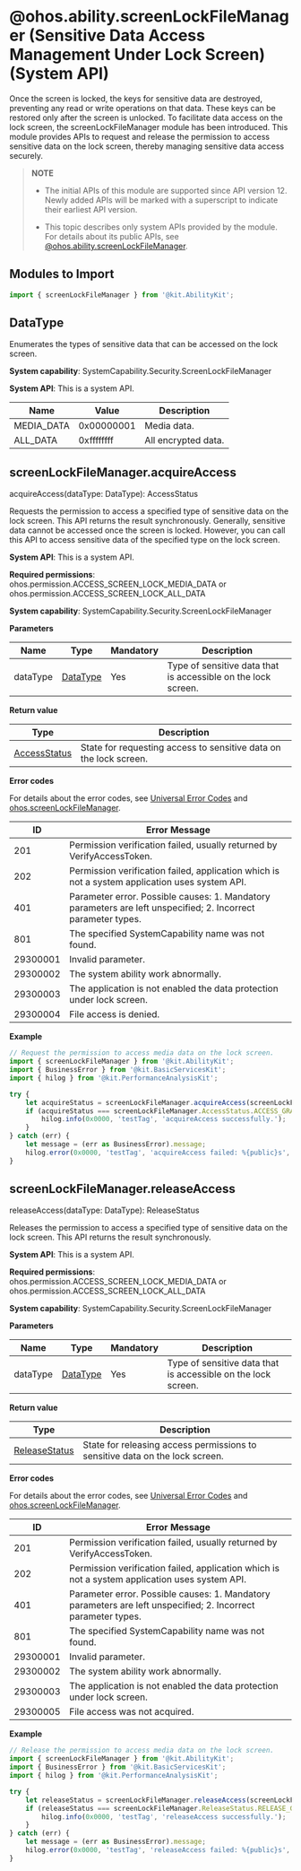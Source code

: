 # @ohos.ability.screenLockFileManager (Sensitive Data Access Management Under Lock Screen) (System API)

Once the screen is locked, the keys for sensitive data are destroyed, preventing any read or write operations on that data. These keys can be restored only after the screen is unlocked. To facilitate data access on the lock screen, the screenLockFileManager module has been introduced. This module provides APIs to request and release the permission to access sensitive data on the lock screen, thereby managing sensitive data access securely.

> **NOTE**
> - The initial APIs of this module are supported since API version 12. Newly added APIs will be marked with a superscript to indicate their earliest API version.
>
> - This topic describes only system APIs provided by the module. For details about its public APIs, see [@ohos.ability.screenLockFileManager](js-apis-screenLockFileManager.md).

## Modules to Import

```ts
import { screenLockFileManager } from '@kit.AbilityKit';
```

## DataType

Enumerates the types of sensitive data that can be accessed on the lock screen.

 **System capability**: SystemCapability.Security.ScreenLockFileManager

 **System API**: This is a system API.

| Name      | Value        | Description          |
| ---------- | ---------- | -------------- |
| MEDIA_DATA | 0x00000001 | Media data.|
| ALL_DATA   | 0xffffffff | All encrypted data.    |

## screenLockFileManager.acquireAccess

acquireAccess(dataType: DataType): AccessStatus

Requests the permission to access a specified type of sensitive data on the lock screen. This API returns the result synchronously. Generally, sensitive data cannot be accessed once the screen is locked. However, you can call this API to access sensitive data of the specified type on the lock screen.

**System API**: This is a system API.

**Required permissions**: ohos.permission.ACCESS_SCREEN_LOCK_MEDIA_DATA or ohos.permission.ACCESS_SCREEN_LOCK_ALL_DATA

**System capability**: SystemCapability.Security.ScreenLockFileManager

**Parameters**

| Name | Type  | Mandatory| Description                      |
| ----------- | ------ | ---- | ---------------------------- |
| dataType | [DataType](#datatype) | Yes  | Type of sensitive data that is accessible on the lock screen.|

**Return value**

| Type                                                       | Description                                 |
| ----------------------------------------------------------- | ------------------------------------- |
| [AccessStatus](js-apis-screenLockFileManager.md#accessstatus) | State for requesting access to sensitive data on the lock screen.|

**Error codes**

For details about the error codes, see [Universal Error Codes](../errorcode-universal.md) and [ohos.screenLockFileManager](errorcode-screenLockFileManager.md).

| ID| Error Message                                                    |
| -------- | ------------------------------------------------------------ |
| 201      | Permission verification failed, usually returned by VerifyAccessToken. |
| 202      | Permission verification failed, application which is not a system application uses system API. |
| 401 | Parameter error. Possible causes: 1. Mandatory parameters are left unspecified; 2. Incorrect parameter types. |
| 801 | The specified SystemCapability name was not found. |
| 29300001 | Invalid parameter. |
| 29300002 | The system ability work abnormally. |
| 29300003 | The application is not enabled the data protection under lock screen. |
| 29300004 | File access is denied. |

**Example**

```ts
// Request the permission to access media data on the lock screen.
import { screenLockFileManager } from '@kit.AbilityKit';
import { BusinessError } from '@kit.BasicServicesKit';
import { hilog } from '@kit.PerformanceAnalysisKit';

try {
    let acquireStatus = screenLockFileManager.acquireAccess(screenLockFileManager.DataType.MEDIA_DATA);
    if (acquireStatus === screenLockFileManager.AccessStatus.ACCESS_GRANTED) {
        hilog.info(0x0000, 'testTag', 'acquireAccess successfully.');
    }
} catch (err) {
    let message = (err as BusinessError).message;
    hilog.error(0x0000, 'testTag', 'acquireAccess failed: %{public}s', message);
}
```

## screenLockFileManager.releaseAccess

releaseAccess(dataType: DataType): ReleaseStatus

Releases the permission to access a specified type of sensitive data on the lock screen. This API returns the result synchronously.

**System API**: This is a system API.

**Required permissions**: ohos.permission.ACCESS_SCREEN_LOCK_MEDIA_DATA or ohos.permission.ACCESS_SCREEN_LOCK_ALL_DATA

**System capability**: SystemCapability.Security.ScreenLockFileManager

**Parameters**

| Name | Type  | Mandatory| Description                      |
| ----------- | ------ | ---- | ---------------------------- |
| dataType | [DataType](#datatype) | Yes  | Type of sensitive data that is accessible on the lock screen.|

**Return value**

| Type                                                        | Description                          |
| ------------------------------------------------------------ | ------------------------------ |
| [ReleaseStatus](js-apis-screenLockFileManager.md#releasestatus) | State for releasing access permissions to sensitive data on the lock screen.|

**Error codes**

For details about the error codes, see [Universal Error Codes](../errorcode-universal.md) and [ohos.screenLockFileManager](errorcode-screenLockFileManager.md).

| ID| Error Message                                                    |
| -------- | ------------------------------------------------------------ |
| 201      | Permission verification failed, usually returned by VerifyAccessToken. |
| 202      | Permission verification failed, application which is not a system application uses system API. |
| 401      | Parameter error. Possible causes: 1. Mandatory parameters are left unspecified; 2. Incorrect parameter types. |
| 801      | The specified SystemCapability name was not found.           |
| 29300001 | Invalid parameter.                                           |
| 29300002 | The system ability work abnormally.                          |
| 29300003 | The application is not enabled the data protection under lock screen. |
| 29300005 | File access was not acquired.                                |

**Example**

```ts
// Release the permission to access media data on the lock screen.
import { screenLockFileManager } from '@kit.AbilityKit';
import { BusinessError } from '@kit.BasicServicesKit';
import { hilog } from '@kit.PerformanceAnalysisKit';

try {
    let releaseStatus = screenLockFileManager.releaseAccess(screenLockFileManager.DataType.MEDIA_DATA);
    if (releaseStatus === screenLockFileManager.ReleaseStatus.RELEASE_GRANTED) {
        hilog.info(0x0000, 'testTag', 'releaseAccess successfully.');
    }
} catch (err) {
    let message = (err as BusinessError).message;
    hilog.error(0x0000, 'testTag', 'releaseAccess failed: %{public}s', message);
}
```
